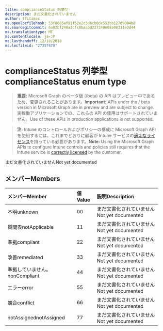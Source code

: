 ```yaml
---
title: complianceStatus 列挙型
description: まだ文書化されていません
author: tfitzmac
ms.openlocfilehash: 53f0005af81f52e2c3d6cb0de553bb127d9004b8
ms.sourcegitcommit: 6a82bf240a3cfc0baabd227349e08a08311e3d44
ms.translationtype: MT
ms.contentlocale: ja-JP
ms.lasthandoff: 12/18/2018
ms.locfileid: "27357478"
---
```

# <a name="compliancestatus-enum-type"></a><span data-ttu-id="03452-103">complianceStatus 列挙型</span><span class="sxs-lookup"><span data-stu-id="03452-103">complianceStatus enum type</span></span>

> <span data-ttu-id="03452-104">**重要:** Microsoft Graph のベータ版 (/beta) の API はプレビュー中であるため、変更されることがあります。</span><span class="sxs-lookup"><span data-stu-id="03452-104">**Important:** APIs under the / beta version in Microsoft Graph are in preview and are subject to change.</span></span> <span data-ttu-id="03452-105">実稼働アプリケーションでの、これらの API の使用はサポートされていません。</span><span class="sxs-lookup"><span data-stu-id="03452-105">Use of these APIs in production applications is not supported.</span></span>

> <span data-ttu-id="03452-106">**注:** Intune のコントロールおよびポリシーの構成に Microsoft Graph API を使用するには、これまでどおりに顧客が Intune サービスの[適切なライセンス](https://go.microsoft.com/fwlink/?linkid=839381)を持っている必要があります。</span><span class="sxs-lookup"><span data-stu-id="03452-106">**Note:** Using the Microsoft Graph APIs to configure Intune controls and policies still requires that the Intune service is [correctly licensed](https://go.microsoft.com/fwlink/?linkid=839381) by the customer.</span></span>

<span data-ttu-id="03452-107">まだ文書化されていません</span><span class="sxs-lookup"><span data-stu-id="03452-107">Not yet documented</span></span>
## <a name="members"></a><span data-ttu-id="03452-108">メンバー</span><span class="sxs-lookup"><span data-stu-id="03452-108">Members</span></span>
|<span data-ttu-id="03452-109">メンバー</span><span class="sxs-lookup"><span data-stu-id="03452-109">Member</span></span>|<span data-ttu-id="03452-110">値</span><span class="sxs-lookup"><span data-stu-id="03452-110">Value</span></span>|<span data-ttu-id="03452-111">説明</span><span class="sxs-lookup"><span data-stu-id="03452-111">Description</span></span>|
|:---|:---|:---|
|<span data-ttu-id="03452-112">不明</span><span class="sxs-lookup"><span data-stu-id="03452-112">unknown</span></span>|<span data-ttu-id="03452-113">0</span><span class="sxs-lookup"><span data-stu-id="03452-113">0</span></span>|<span data-ttu-id="03452-114">まだ文書化されていません</span><span class="sxs-lookup"><span data-stu-id="03452-114">Not yet documented</span></span>|
|<span data-ttu-id="03452-115">質問表</span><span class="sxs-lookup"><span data-stu-id="03452-115">notApplicable</span></span>|<span data-ttu-id="03452-116">1</span><span class="sxs-lookup"><span data-stu-id="03452-116">1</span></span>|<span data-ttu-id="03452-117">まだ文書化されていません</span><span class="sxs-lookup"><span data-stu-id="03452-117">Not yet documented</span></span>|
|<span data-ttu-id="03452-118">準拠</span><span class="sxs-lookup"><span data-stu-id="03452-118">compliant</span></span>|<span data-ttu-id="03452-119">2</span><span class="sxs-lookup"><span data-stu-id="03452-119">2</span></span>|<span data-ttu-id="03452-120">まだ文書化されていません</span><span class="sxs-lookup"><span data-stu-id="03452-120">Not yet documented</span></span>|
|<span data-ttu-id="03452-121">改善</span><span class="sxs-lookup"><span data-stu-id="03452-121">remediated</span></span>|<span data-ttu-id="03452-122">3</span><span class="sxs-lookup"><span data-stu-id="03452-122">3</span></span>|<span data-ttu-id="03452-123">まだ文書化されていません</span><span class="sxs-lookup"><span data-stu-id="03452-123">Not yet documented</span></span>|
|<span data-ttu-id="03452-124">準拠していません。</span><span class="sxs-lookup"><span data-stu-id="03452-124">nonCompliant</span></span>|<span data-ttu-id="03452-125">4</span><span class="sxs-lookup"><span data-stu-id="03452-125">4</span></span>|<span data-ttu-id="03452-126">まだ文書化されていません</span><span class="sxs-lookup"><span data-stu-id="03452-126">Not yet documented</span></span>|
|<span data-ttu-id="03452-127">エラー</span><span class="sxs-lookup"><span data-stu-id="03452-127">error</span></span>|<span data-ttu-id="03452-128">5</span><span class="sxs-lookup"><span data-stu-id="03452-128">5</span></span>|<span data-ttu-id="03452-129">まだ文書化されていません</span><span class="sxs-lookup"><span data-stu-id="03452-129">Not yet documented</span></span>|
|<span data-ttu-id="03452-130">競合</span><span class="sxs-lookup"><span data-stu-id="03452-130">conflict</span></span>|<span data-ttu-id="03452-131">6</span><span class="sxs-lookup"><span data-stu-id="03452-131">6</span></span>|<span data-ttu-id="03452-132">まだ文書化されていません</span><span class="sxs-lookup"><span data-stu-id="03452-132">Not yet documented</span></span>|
|<span data-ttu-id="03452-133">notAssigned</span><span class="sxs-lookup"><span data-stu-id="03452-133">notAssigned</span></span>|<span data-ttu-id="03452-134">7</span><span class="sxs-lookup"><span data-stu-id="03452-134">7</span></span>|<span data-ttu-id="03452-135">まだ文書化されていません</span><span class="sxs-lookup"><span data-stu-id="03452-135">Not yet documented</span></span>|





